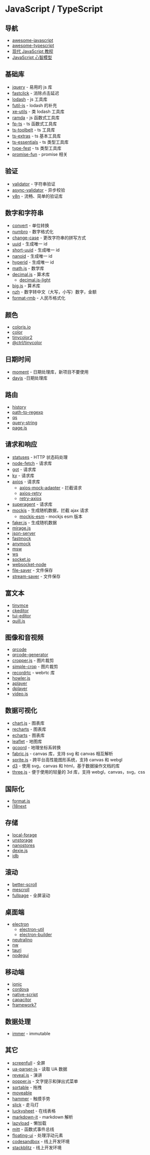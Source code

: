# JavaScript / TypeScript

## 导航

- [awesome-javascript](https://github.com/sorrycc/awesome-javascript)
- [awesome-typescript](https://github.com/semlinker/awesome-typescript)
- [现代 JavaScript 教程](https://zh.javascript.info/)
- [JavaScript 心智模型](https://sudongyuer.github.io/javascript-mental-models/)

## 基础库

- [jquery](https://jquery.com/) - 易用的 js 库
- [fastcilck](https://github.com/ftlabs/fastclick) - 消除点击延迟
- [lodash](https://lodash.com/) - js 工具库
- [futil-js](https://github.com/smartprocure/futil-js) - lodash 的补充
- [xe-utils](https://github.com/x-extends/xe-utils) - 类 lodash 工具库
- [ramda](https://ramdajs.com/) - js 函数式工具库
- [fp-ts](https://gcanti.github.io/fp-ts/) - ts 函数式工具库
- [ts-toolbelt](https://github.com/millsp/ts-toolbelt) - ts 工具库
- [ts-extras](https://github.com/sindresorhus/ts-extras) - ts 基本工具库
- [ts-essentials](https://github.com/ts-essentials/ts-essentials) - ts 类型工具库
- [type-fest](https://github.com/sindresorhus/type-fest) - ts 类型工具库
- [promise-fun](https://github.com/sindresorhus/promise-fun) - promise 相关

## 验证

- [validator](https://github.com/validatorjs/validator.js) - 字符串验证
- [async-validator](https://github.com/yiminghe/async-validator) - 异步校验
- [v8n](https://imbrn.github.io/v8n/) - 流畅、简单的验证库

## 数字和字符串

- [convert](https://github.com/jonahsnider/convert) - 单位转换
- [numbro](https://github.com/BenjaminVanRyseghem/numbro) - 数字格式化
- [change-case](https://github.com/blakeembrey/change-case) - 更改字符串的拼写方式
- [uuid](https://github.com/uuidjs/uuid) - 生成唯一 id
- [short-uuid](https://github.com/oculus42/short-uuid) - 生成唯一 id
- [nanoid](https://github.com/ai/nanoid) - 生成唯一 id
- [hyperid](https://github.com/mcollina/hyperid) - 生成唯一 id
- [math.js](https://mathjs.org/) - 数学库
- [decimal.js](https://github.com/MikeMcl/decimal.js/) - 算术库
  - [decimal.js-light](https://github.com/MikeMcl/decimal.js-light)
- [big.js](https://mikemcl.github.io/big.js/) - 算术库
- [nzh](https://github.com/cnwhy/nzh) - 数字转中文（大写，小写）数字，金额
- [format-rmb](https://github.com/bazingaedward/ChinaCurrency) - 人民币格式化

## 颜色

- [colorjs.io](https://colorjs.io/)
- [color](https://github.com/Qix-/color)
- [tinycolor2](https://github.com/bgrins/TinyColor)
- [@ctrl/tinycolor](https://github.com/scttcper/tinycolor)

## 日期时间

- [moment](https://momentjs.com/) - 日期处理库，新项目不要使用
- [dayjs](https://dayjs.gitee.io/zh-CN/) -日期处理库

## 路由

- [history](https://github.com/ReactTraining/history)
- [path-to-regexp](https://github.com/pillarjs/path-to-regexp)
- [qs](https://www.npmjs.com/package/qs)
- [query-string](https://www.npmjs.com/package/query-string)
- [page.js](http://visionmedia.github.io/page.js/)

## 请求和响应

- [statuses](https://github.com/jshttp/statuses) - HTTP 状态码处理
- [node-fetch](https://github.com/node-fetch/node-fetch) - 请求库
- [got](https://github.com/sindresorhus/got) - 请求库
- [ky](https://github.com/sindresorhus/ky) - 请求库
- [axios](https://github.com/axios/axios) - 请求库
  - [axios-mock-adapter](https://github.com/ctimmerm/axios-mock-adapter) - 拦截请求
  - [axios-retry](https://github.com/softonic/axios-retry)
  - [retry-axios](https://github.com/JustinBeckwith/retry-axios)
- [superagent](https://github.com/visionmedia/superagent) - 请求库
- [mockjs](http://mockjs.com/) - 生成随机数据，拦截 ajax 请求
  - [mockjs-esm](https://gitee.com/dongzhongzhidong/Mock) - mockjs esm 版本
- [faker.js](https://fakerjs.dev/) - 生成随机数据
- [mirage.js](https://miragejs.com/)
- [json-server](https://github.com/typicode/json-server)
- [fastmock](https://www.fastmock.site/)
- [anymock](https://anymock.alipay.com/)
- [msw](https://mswjs.io/)
- [ws](https://github.com/websockets/ws)
- [socket.io](https://github.com/socketio/socket.io)
- [websocket-node](https://github.com/theturtle32/WebSocket-Node)
- [file-saver](https://github.com/eligrey/FileSaver.js) - 文件保存
- [stream-saver](https://github.com/jimmywarting/StreamSaver.js) - 文件保存

## 富文本

- [tinymce](https://github.com/tinymce/tinymce)
- [ckeditor](https://ckeditor.com/)
- [tui-editor](http://ui.toast.com/tui-editor)
- [quill.js](https://quilljs.com/)

## 图像和音视频

- [qrcode](https://github.com/soldair/node-qrcode)
- [qrcode-generator](https://github.com/kazuhikoarase/qrcode-generator)
- [cropper.js](https://github.com/fengyuanchen/cropperjs) - 图片裁剪
- [simple-crop](https://github.com/newbieYoung/Simple-Crop) - 图片裁剪
- [recordrtc](https://github.com/muaz-khan/RecordRTC) - webrtc 库
- [howler.js](https://howlerjs.com/)
- [aplayer](https://aplayer.js.org/)
- [dplayer](https://dplayer.js.org/)
- [video.js](https://videojs.com/)

## 数据可视化

- [chart.js](https://github.com/chartjs/Chart.js) - 图表库
- [recharts](https://recharts.org/) - 图表库
- [echarts](https://www.echartsjs.com/zh/index.html) - 图表库
- [leaflet](https://leafletjs.com/) - 地图库
- [gcoord](https://github.com/hujiulong/gcoord) - 地理坐标系转换
- [fabric.js](http://fabricjs.com/) - canvas 库，支持 svg 和 canvas 相互解析
- [sprite.js](https://spritejs.org/) - 跨平台高性能图形系统，支持 canvas 和 webgl
- [d3](https://d3js.org/) - 使用 svg，canvas 和 html，基于数据操作文档的库
- [three.js](https://threejs.org/) - 便于使用的轻量的 3d 库，支持 webgl，canvas，svg，css

## 国际化

- [format.js](https://formatjs.io/)
- [i18next](https://www.i18next.com/)

## 存储

- [local-forage](https://github.com/localForage/localForage)
- [unstorage](https://github.com/unjs/unstorage)
- [nanostores](https://github.com/nanostores/nanostores)
- [dexie.js](https://dexie.org/)
- [idb](https://github.com/jakearchibald/idb)

## 滚动

- [better-scroll](https://better-scroll.github.io/docs/zh-CN/)
- [mescroll](https://www.mescroll.com/)
- [fullpage](https://alvarotrigo.com/fullPage/) - 全屏滚动

## 桌面端

- [electron](https://www.electronjs.org/)
  - [electron-util](https://github.com/sindresorhus/electron-util)
  - [electron-builder](https://www.electron.build/)
- [neutralino](https://neutralino.js.org/)
- [nw](https://nwjs.io/)
- [tauri](https://tauri.studio/)
- [nodegui](https://docs.nodegui.org/)

## 移动端

- [ionic](https://ionicframework.com/)
- [cordova](https://cordova.apache.org/)
- [native-script](https://nativescript.org/)
- [capacitor](https://capacitorjs.com/)
- [framework7](https://framework7.io/)

## 数据处理

- [immer](https://immerjs.github.io/immer/) - immutable

## 其它

- [screenfull](https://github.com/sindresorhus/screenfull.js/) - 全屏
- [ua-parser-js](https://github.com/faisalman/ua-parser-js) - 读取 UA 数据
- [reveal.js](https://revealjs.com/) - 演讲
- [popper.js](https://popper.js.org/) - 文字提示和弹出式菜单
- [sortable](https://github.com/SortableJS/Sortable) - 拖拽
- [moveable](https://github.com/daybrush/moveable)
- [hammer](http://hammerjs.github.io/) - 触摸手势
- [slick](https://kenwheeler.github.io/slick/) - 走马灯
- [luckysheet](https://github.com/mengshukeji/Luckysheet) - 在线表格
- [markdown-it](https://github.com/markdown-it/markdown-it) - markdown 解析
- [lazyload](https://github.com/verlok/vanilla-lazyload) - 懒加载
- [mitt](https://github.com/developit/mitt) - 函数式事件总线
- [floating-ui](https://floating-ui.com/) - 处理浮动元素
- [codesandbox](https://codesandbox.io/) - 线上开发环境
- [stackblitz](https://stackblitz.com/) - 线上开发环境
